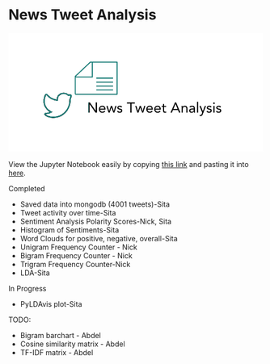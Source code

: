 # News Tweet Analysis
<p align="center"><img src="newstweetlogo.png" height="235px"/></p>

View the Jupyter Notebook easily by copying [this link](https://github.com/pinkdragon1000/News-Tweet-Analysis/blob/master/News%20Tweet%20Analysis.ipynb) and pasting it into [here](https://nbviewer.jupyter.org/).

Completed
* Saved data into mongodb (4001 tweets)-Sita
* Tweet activity over time-Sita
* Sentiment Analysis Polarity Scores-Nick, Sita
* Histogram of Sentiments-Sita
* Word Clouds for positive, negative, overall-Sita
* Unigram Frequency Counter - Nick
* Bigram Frequency Counter - Nick
* Trigram Frequency Counter-Nick
* LDA-Sita

In Progress
* PyLDAvis plot-Sita

TODO:
* Bigram barchart - Abdel
* Cosine similarity matrix - Abdel
* TF-IDF matrix - Abdel
